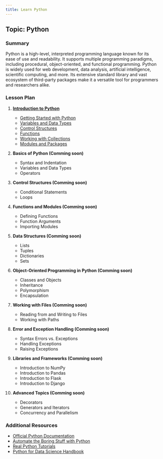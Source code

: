 ```yaml
---
title: Learn Python
---
```


## Topic: Python

### Summary
Python is a high-level, interpreted programming language known for its ease of use and readability. It supports multiple programming paradigms, including procedural, object-oriented, and functional programming. Python is widely used for web development, data analysis, artificial intelligence, scientific computing, and more. Its extensive standard library and vast ecosystem of third-party packages make it a versatile tool for programmers and researchers alike.

### Lesson Plan

1. **[Introduction to Python](001-Introduction-to-Python)**
   - [Getting Started with Python](001-Introduction-to-Python#1.%20Getting%20Started%20with%20Python)
   - [Variables and Data Types](001-Introduction-to-Python#2.%20Variables%20and%20Data%20Types)
   - [Control Structures](001-Introduction-to-Python#3.%20Control%20Structures)
   - [Functions](001-Introduction-to-Python#4.%20Functions)
   - [Working with Collections](001-Introduction-to-Python#5.%20Working%20with%20Collections)
   - [Modules and Packages](001-Introduction-to-Python#6.%20Modules%20and%20Packages)

2. **Basics of Python (Comming soon)**
   - Syntax and Indentation
   - Variables and Data Types
   - Operators

3. **Control Structures (Comming soon)**
   - Conditional Statements
   - Loops

4. **Functions and Modules (Comming soon)**
   - Defining Functions
   - Function Arguments
   - Importing Modules

5. **Data Structures (Comming soon)**
   - Lists
   - Tuples
   - Dictionaries
   - Sets

6. **Object-Oriented Programming in Python (Comming soon)**
   - Classes and Objects
   - Inheritance
   - Polymorphism
   - Encapsulation

7. **Working with Files (Comming soon)**
   - Reading from and Writing to Files
   - Working with Paths

8. **Error and Exception Handling (Comming soon)**
   - Syntax Errors vs. Exceptions
   - Handling Exceptions
   - Raising Exceptions

9. **Libraries and Frameworks (Comming soon)**
   - Introduction to NumPy
   - Introduction to Pandas
   - Introduction to Flask
   - Introduction to Django

10. **Advanced Topics (Comming soon)**
    - Decorators
    - Generators and Iterators
    - Concurrency and Parallelism

### Additional Resources
- [Official Python Documentation](https://docs.python.org/3/)
- [Automate the Boring Stuff with Python](https://automatetheboringstuff.com/)
- [Real Python Tutorials](https://realpython.com/)
- [Python for Data Science Handbook](https://jakevdp.github.io/PythonDataScienceHandbook/)
